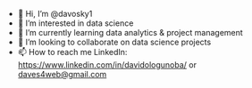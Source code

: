 - 👋 Hi, I’m @davosky1
- 👀 I’m interested in data science
- 🌱 I’m currently learning data analytics & project management
- 💞️ I’m looking to collaborate on data science projects
- 📫 How to reach me LinkedIn: https://www.linkedin.com/in/davidologunoba/ or daves4web@gmail.com

<!---
davosky1/davosky1 is a ✨ special ✨ repository because its `README.md` (this file) appears on your GitHub profile.
You can click the Preview link to take a look at your changes.
--->
